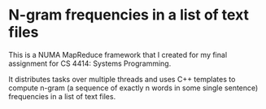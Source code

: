 # N-gram frequencies in a list of text files

This is a NUMA MapReduce framework that I created for my final assignment for CS 4414: Systems Programming.

It  distributes tasks over multiple threads and uses C++ templates to compute n-gram (a sequence of exactly n words in some single sentence) frequencies in a list of text files.
